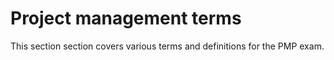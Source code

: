 # Project management terms

This section section covers various terms and definitions for the PMP exam.